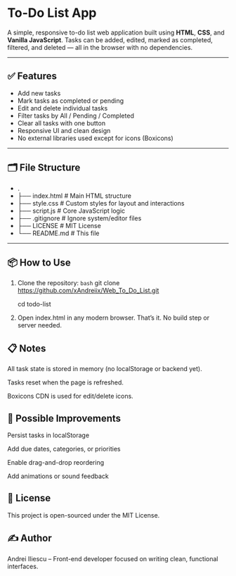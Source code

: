 # To-Do List App

A simple, responsive to-do list web application built using **HTML**, **CSS**, and **Vanilla JavaScript**. Tasks can be added, edited, marked as completed, filtered, and deleted — all in the browser with no dependencies.

---

## ✅ Features

- Add new tasks
- Mark tasks as completed or pending
- Edit and delete individual tasks
- Filter tasks by All / Pending / Completed
- Clear all tasks with one button
- Responsive UI and clean design
- No external libraries used except for icons (Boxicons)

---

## 🗂️ File Structure
- .
- ├── index.html       # Main HTML structure
- ├── style.css        # Custom styles for layout and interactions
- ├── script.js        # Core JavaScript logic
- ├── .gitignore       # Ignore system/editor files
- ├── LICENSE          # MIT License
- └── README.md        # This file


---

## 📦 How to Use

1. Clone the repository:
   ```bash```
   git clone https://github.com/xAndreiix/Web_To_Do_List.git
   
   cd todo-list

2. Open index.html in any modern browser. That’s it. No build step or server needed.

## 📋 Notes
All task state is stored in memory (no localStorage or backend yet).

Tasks reset when the page is refreshed.

Boxicons CDN is used for edit/delete icons.

## 🔧 Possible Improvements
Persist tasks in localStorage

Add due dates, categories, or priorities

Enable drag-and-drop reordering

Add animations or sound feedback

## 📄 License
This project is open-sourced under the MIT License.

## ✍️ Author
Andrei Iliescu – Front-end developer focused on writing clean, functional interfaces.
